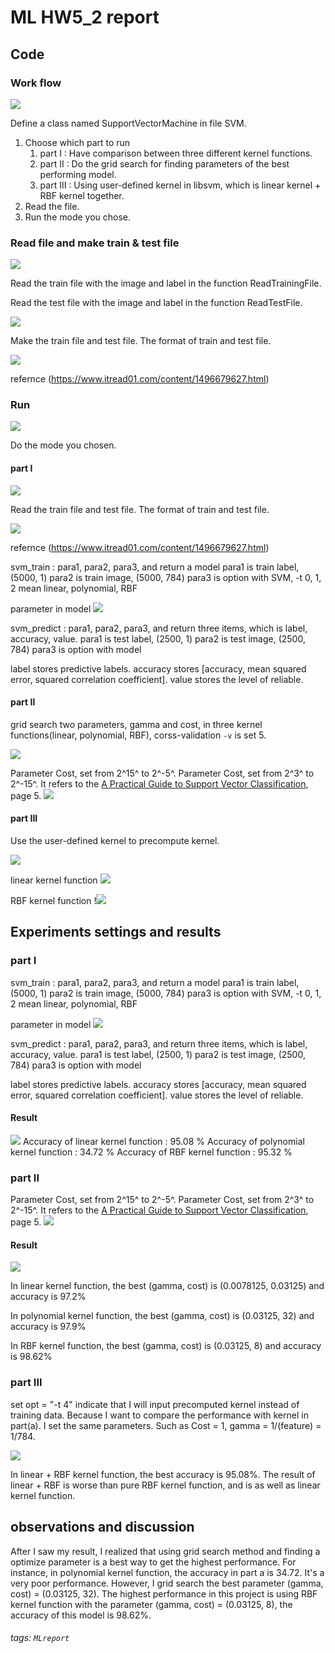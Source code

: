# ML HW5_2 report
## Code
### Work flow
![](https://i.imgur.com/EQnw2ZX.png)

Define a class named SupportVectorMachine in file SVM.

1. Choose which part to run
    1. part I : Have comparison between three different kernel functions.
    2. part II : Do the grid search for finding parameters of the best performing model.
    3. part III : Using user-defined kernel in libsvm, which is linear kernel + RBF kernel together.
2. Read the file.
3. Run the mode you chose.

### Read file and make train & test file
![](https://i.imgur.com/uEdvHOU.png)

Read the train file with the image and label in the function ReadTrainingFile.

Read the test file with the image and label in the function ReadTestFile.

![](https://i.imgur.com/IOqCISy.png)

Make the train file and test file. The format of train and test file.

![](https://i.imgur.com/47xnngQ.png)

refernce (https://www.itread01.com/content/1496679627.html)

### Run
![](https://i.imgur.com/wyawXgm.png)

Do the mode you chosen.

#### part I
![](https://i.imgur.com/V93OWY0.png)

Read the train file and test file. The format of train and test file.

![](https://i.imgur.com/47xnngQ.png)

refernce (https://www.itread01.com/content/1496679627.html)


svm_train : para1, para2, para3, and return a model
para1 is train label, (5000, 1)
para2 is train image, (5000, 784)
para3 is option with SVM, -t 0, 1, 2 mean linear, polynomial, RBF

parameter in model
![](https://i.imgur.com/w2J5Ccc.png)



svm_predict : para1, para2, para3, and return three items, which is label, accuracy, value.
para1 is test label, (2500, 1)
para2 is test image, (2500, 784)
para3 is option with model

label stores predictive labels.
accuracy stores [accuracy, mean squared error, squared correlation coefficient].
value stores the level of reliable.


#### part II
grid search two parameters, gamma and cost, in three kernel functions(linear, polynomial, RBF), corss-validation `-v` is set 5.

![](https://i.imgur.com/S9AnVV0.png)



Parameter Cost, set from 2^15^ to 2^-5^. Parameter Cost, set from 2^3^ to 2^-15^. It refers to the [A Practical Guide to Support Vector Classification](https://www.csie.ntu.edu.tw/~cjlin/papers/guide/guide.pdf), page 5.
![](https://i.imgur.com/gtZJNNH.png)


#### part III

Use the user-defined kernel to precompute kernel.

![](https://i.imgur.com/t9fjgsX.png)

linear kernel function ![](https://i.imgur.com/ernAMe6.png)


RBF kernel function !![](https://i.imgur.com/oYzbGwJ.png)


## Experiments settings and results
### part I
svm_train : para1, para2, para3, and return a model
para1 is train label, (5000, 1)
para2 is train image, (5000, 784)
para3 is option with SVM, -t 0, 1, 2 mean linear, polynomial, RBF

parameter in model
![](https://i.imgur.com/w2J5Ccc.png)



svm_predict : para1, para2, para3, and return three items, which is label, accuracy, value.
para1 is test label, (2500, 1)
para2 is test image, (2500, 784)
para3 is option with model

label stores predictive labels.
accuracy stores [accuracy, mean squared error, squared correlation coefficient].
value stores the level of reliable.

#### Result
![](https://i.imgur.com/OdatLh4.png)
Accuracy of linear kernel function : 95.08 %
Accuracy of polynomial kernel function : 34.72 %
Accuracy of RBF kernel function : 95.32 %

### part II
Parameter Cost, set from 2^15^ to 2^-5^. Parameter Cost, set from 2^3^ to 2^-15^. It refers to the [A Practical Guide to Support Vector Classification](https://www.csie.ntu.edu.tw/~cjlin/papers/guide/guide.pdf), page 5.
![](https://i.imgur.com/gtZJNNH.png)

#### Result
![](https://i.imgur.com/a9e3DuL.png)

In linear kernel function, the best (gamma, cost) is (0.0078125, 0.03125) and accuracy is 97.2%

In polynomial kernel function, the best (gamma, cost) is (0.03125, 32) and accuracy is 97.9%

In RBF kernel function, the best (gamma, cost) is (0.03125, 8) and accuracy is 98.62%

### part III
set opt = "-t 4" indicate that I will input precomputed kernel instead of training data.
Because I want to compare the performance with kernel in part(a). I set the same parameters. Such as Cost = 1, gamma = 1/(feature) = 1/784.

![](https://i.imgur.com/mBhpO6c.png)

In linear + RBF kernel function, the best accuracy is 95.08%. The result of linear + RBF is worse than pure RBF kernel function, and is as well as linear kernel function.


## observations and discussion
After I saw my result, I realized that using grid search method and finding a optimize parameter is a best way to get the highest performance. For instance, in polynomial kernel function, the accuracy in part a is 34.72. It's a very poor performance. However, I grid search the best parameter (gamma, cost) = (0.03125, 32). The highest performance in this project is using RBF kernel function with the parameter (gamma, cost) = (0.03125, 8), the accuracy of this model is 98.62%.




###### tags: `MLreport`